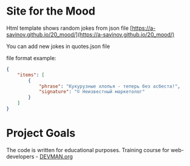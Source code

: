 # Site for the Mood

Html template shows random jokes from json file [https://a-savinov.github.io/20_mood/](https://a-savinov.github.io/20_mood/)

You can add new jokes in quotes.json file

file format example:

```json
{
    "items": [
        {
            "phrase": "Кукурузные хлопья - теперь без асбеста!",
            "signature": "© Неизвестный маркетолог"
        }
    ]
}
```

# Project Goals

The code is written for educational purposes. Training course for web-developers - [DEVMAN.org](https://devman.org)
